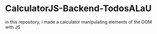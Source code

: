 # CalculatorJS-Backend-TodosALaU
in this repository, i made a calculator manipulating elements of the DOM with JS
